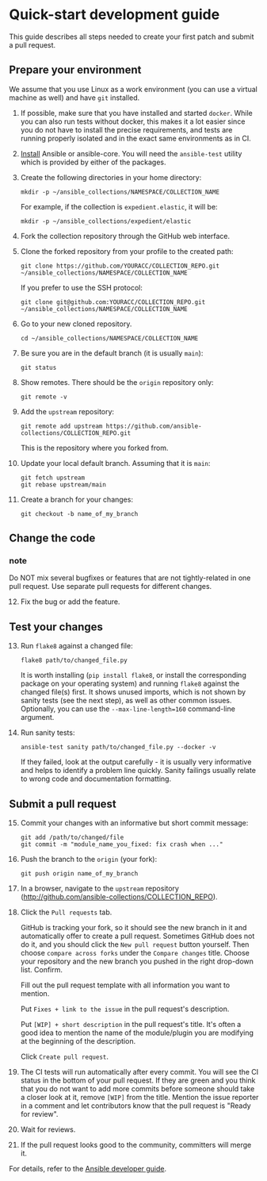 # Quick-start development guide
<!-- This content is being put together from several different sources included below

https://github.com/ansible/community-docs/blob/main/create_pr_quick_start_guide.rst

-->

This guide describes all steps needed to create your first patch and submit a pull request.

## Prepare your environment

We assume that you use Linux as a work environment (you can use a virtual machine as well) and have `git` installed.

1. If possible, make sure that you have installed and started `docker`. While you can also run tests without docker, this makes it a lot easier since you do not have to install the precise requirements, and tests are running properly isolated and in the exact same environments as in CI.

2. [Install](https://docs.ansible.com/ansible/devel/installation_guide/intro_installation.html) Ansible or ansible-core. You will need the  `ansible-test` utility which is provided by either of the packages.

3. Create the following directories in your home directory:
    ```
    mkdir -p ~/ansible_collections/NAMESPACE/COLLECTION_NAME
    ```
    For example, if the collection is `expedient.elastic`, it will be:
    ```
    mkdir -p ~/ansible_collections/expedient/elastic
    ```
4. Fork the collection repository through the GitHub web interface.

5. Clone the forked repository from your profile to the created path:
    ```
    git clone https://github.com/YOURACC/COLLECTION_REPO.git ~/ansible_collections/NAMESPACE/COLLECTION_NAME
    ```
    If you prefer to use the SSH protocol:
    ```
    git clone git@github.com:YOURACC/COLLECTION_REPO.git ~/ansible_collections/NAMESPACE/COLLECTION_NAME
    ```
6. Go to your new cloned repository.
    ```
    cd ~/ansible_collections/NAMESPACE/COLLECTION_NAME
    ```
7. Be sure you are in the default branch (it is usually `main`):
    ```
    git status
    ```
8. Show remotes. There should be the `origin` repository only:
    ```
    git remote -v
    ```
9. Add the `upstream` repository:
    ```
    git remote add upstream https://github.com/ansible-collections/COLLECTION_REPO.git
    ```
    This is the repository where you forked from.

10. Update your local default branch. Assuming that it is `main`:
    ```
    git fetch upstream
    git rebase upstream/main
    ```
11. Create a branch for your changes:
    ```
    git checkout -b name_of_my_branch
    ```
## Change the code

### note
Do NOT mix several bugfixes or features that are not tightly-related in one pull request. Use separate pull requests for different changes.

12. Fix the bug or add the feature.

## Test your changes

13. Run `flake8` against a changed file:
    ```
    flake8 path/to/changed_file.py
    ```
    It is worth installing (`pip install flake8`, or install the corresponding package on your operating system) and running `flake8` against the changed file(s) first.
    It shows unused imports, which is not shown by sanity tests (see the next step), as well as other common issues.
    Optionally, you can use the `--max-line-length=160` command-line argument.

14. Run sanity tests:
    ```
    ansible-test sanity path/to/changed_file.py --docker -v
    ```
    If they failed, look at the output carefully - it is usually very informative and helps to identify a problem line quickly.
    Sanity failings usually relate to wrong code and documentation formatting.

## Submit a pull request

15. Commit your changes with an informative but short commit message:
    ```
    git add /path/to/changed/file
    git commit -m "module_name_you_fixed: fix crash when ..."
    ```
16. Push the branch to the `origin` (your fork):
    ```
    git push origin name_of_my_branch
    ```
17. In a browser, navigate to the `upstream` repository (http://github.com/ansible-collections/COLLECTION_REPO).

18. Click the `Pull requests` tab.

    GitHub is tracking your fork, so it should see the new branch in it and automatically offer
    to create a pull request. Sometimes GitHub does not do it, and you should click the `New pull request` button yourself.
    Then choose `compare across forks` under the `Compare changes` title.
    Choose your repository and the new branch you pushed in the right drop-down list. Confirm.

    Fill out the pull request template with all information you want to mention.

    Put `Fixes + link to the issue` in the pull request's description.

    Put `[WIP] + short description` in the pull request's title. It's often a good idea to mention the name of the module/plugin you are modifying at the beginning of the description.

    Click `Create pull request`.

19. The CI tests will run automatically after every commit.
    You will see the CI status in the bottom of your pull request.
    If they are green and you think that you do not want to add more commits before someone should take a closer look at it, remove `[WIP]` from the title. Mention the issue reporter in a comment and let contributors know that the pull request is "Ready for review".

20. Wait for reviews.

21. If the pull request looks good to the community, committers will merge it.

For details, refer to the [Ansible developer guide](https://docs.ansible.com/ansible/latest/dev_guide/index.html).
